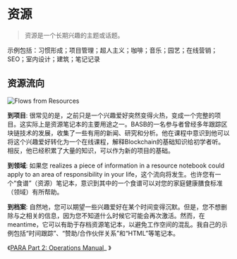 # 资源

> 资源是一个长期兴趣的主题或话题。

示例包括：习惯形成；项目管理；超人主义；咖啡；音乐；园艺；在线营销；SEO；室内设计；建筑；笔记记录

## 资源流向

![Flows from Resources](https://i0.wp.com/cdn-images-1.medium.com/max/800/1*prpnaRjOQM9RxtzZzDKvgQ.jpeg)

**到项目**: 很常见的是，之前只是一个兴趣爱好突然变得火热，变成一个完整的项目。这实际上是资源笔记本的主要用途之一。BASB的一名参与者曾经多年跟踪区块链技术的发展，收集了一些有用的新闻、研究和分析。他在课程中意识到他可以将这个兴趣爱好转化为一个在线课程，解释Blockchain的基础知识给初学者听。相反，他已经积累了大量的知识，可以作为新的项目的基础。

**到领域**: 如果您 realizes a piece of information in a resource notebook could apply to an area of responsibility in your life，这个流向将发生。也许您有一个“食谱”（资源）笔记本，意识到其中的一个食谱可以对您的家庭健康膳食标准（领域）有所帮助。

**到档案**: 自然地，您可以期望一些兴趣爱好在某个时间变得沉默。但是，您不想删除与之相关的信息，因为您不知道什么时候它可能会再次激活。然而，在 meantime，它可以有助于存档资源笔记本，以避免工作空间的混乱。我自己的示例包括“时间跟踪”、“赞助/合作伙伴关系”和“HTML”等笔记本。

《[PARA Part 2: Operations Manual](https://fortelabs.co/blog/p-a-r-a-ii-operations-manual/)_ 》
